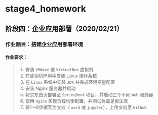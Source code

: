 # stage4_homework
## 阶段四：企业应用部署（2020/02/21）
### 作业题目：搭建企业应用部署环境
#### 作业要求：
> 1. 安装 `VMWare` 或 `VirtualBox` 虚拟机
> 2. 在虚拟机环境中安装 `Linux` 操作系统
> 3.	在 `Linux` 系统中安装 `JDK` 并完成环境变量配置
> 4.	安装 Nginx 服务器并启动
> 5.	将京东首页部署至 `SpringBoot` 项目，并启动三个不同 `Web` 服务器
> 6.	使用 `Nginx` 实现负载均衡配置，并测试负载是否生效
> 7.	将1～6步撰写为文档（ `word` 或 `jupyter`），上传文档至 `Github`




